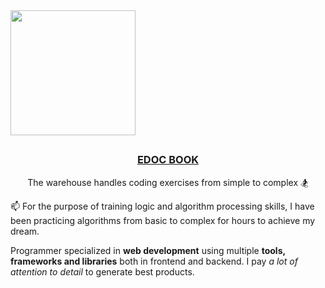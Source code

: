 <img align='center' src='https://user-images.githubusercontent.com/5713670/87202985-820dcb80-c2b6-11ea-9f56-7ec461c497c3.gif' width='200'>

<h2 align='center'></h2>
<h3 align='center'><strong><a href="#" target="_blank">EDOC BOOK</a></strong></h3>
<p align='center'>The warehouse handles coding exercises from simple to complex 🏂</p>

<p align='left'> 📫 For the purpose of training logic and algorithm processing skills, I have been practicing algorithms from basic to complex for hours to achieve my dream.</p>

Programmer specialized in **web development** using multiple **tools, frameworks and libraries** both in frontend and backend. I pay _a lot of attention to detail_ to generate best products.
